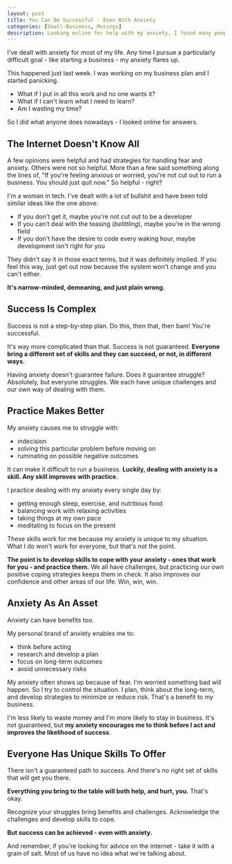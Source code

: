 ```yaml
---
layout: post
title: You Can Be Successful - Even With Anxiety
categories: [Small-Business, Musings]
description: Looking online for help with my anxiety, I found many people suggesting I should just give up now. I couldn't be a business owner with anxiety. I'm calling bullshit and I think anyone can be successful in any role - even with anxiety.
---
```


I've dealt with anxiety for most of my life. Any time I pursue a particularly difficult goal - like starting a business - my anxiety flares up.

This happened just last week. I was working on my business plan and I started panicking. 

- What if I put in all this work and no one wants it?
- What if I can't learn what I need to learn?
- Am I wasting my time?

So I did what anyone does nowadays - I looked online for answers.

<!--more-->

## The Internet Doesn't Know All
A few opinions were helpful and had strategies for handling fear and anxiety. Others were not so helpful. More than a few said something along the lines of, "If you're feeling anxious or worried, you're not cut out to run a business. You should just quit now." So helpful - right?

I'm a woman in tech. I've dealt with a lot of bullshit and have been told similar ideas like the one above:

- If you don't get it, maybe you're not cut out to be a developer
- If you can't deal with the teasing (*belittling*), maybe you're in the wrong field
- If you don't have the desire to code every waking hour, maybe development isn't right for you

They didn't say it in those exact terms, but it was definitely implied. If you feel this way, just get out now because the system won't change and you can't either.

**It's narrow-minded, demeaning, and just plain wrong.**

## Success Is Complex

Success is not a step-by-step plan. Do this, then that, then bam! You're successful.

It's way more complicated than that. Success is not guaranteed. **Everyone bring a different set of skills and they can succeed, or not, in different ways.**

Having anxiety doesn't guarantee failure. Does it guarantee struggle? Absolutely, but everyone struggles. We each have unique challenges and our own way of dealing with them.

## Practice Makes Better

My anxiety causes me to struggle with:

- indecision
- solving this particular problem before moving on
- ruminating on possible negative outcomes

It can make it difficult to run a business. **Luckily, dealing with anxiety is a skill. Any skill improves with practice.**

I practice dealing with my anxiety every single day by:

- getting enough sleep, exercise, and nutritious food
- balancing work with relaxing activities
- taking things at my own pace
- meditating to focus on the present

These skills work for me because my anxiety is unique to my situation. What I do won't work for everyone, but that's not the point. 

**The point is to develop skills to cope with your anxiety - ones that work for you - and practice them.** We all have challenges, but practicing our own positive coping strategies keeps them in check. It also improves our confidence and other areas of our life. Win, win, win.

## Anxiety As An Asset

Anxiety can have benefits too. 

My personal brand of anxiety enables me to:

- think before acting
- research and develop a plan
- focus on long-term outcomes
- avoid unnecessary risks

My anxiety often shows up because of fear. I'm worried something bad will happen. So I try to control the situation. I plan, think about the long-term, and develop strategies to minimize or reduce risk. That's a benefit to my business.

I'm less likely to waste money and I'm more likely to stay in business. It's not guaranteed, but **my anxiety encourages me to think before I act and improves the likelihood of success**.

## Everyone Has Unique Skills To Offer

There isn't a guaranteed path to success. And there's no right set of skills that will get you there. 

**Everything you bring to the table will both help, and hurt, you.** That's okay.

Recognize your struggles bring benefits and challenges. Acknowledge the challenges and develop skills to cope. 

**But success can be achieved - even with anxiety.**

And remember, if you're looking for advice on the internet - take it with a grain of salt. Most of us have no idea what we're talking about.
